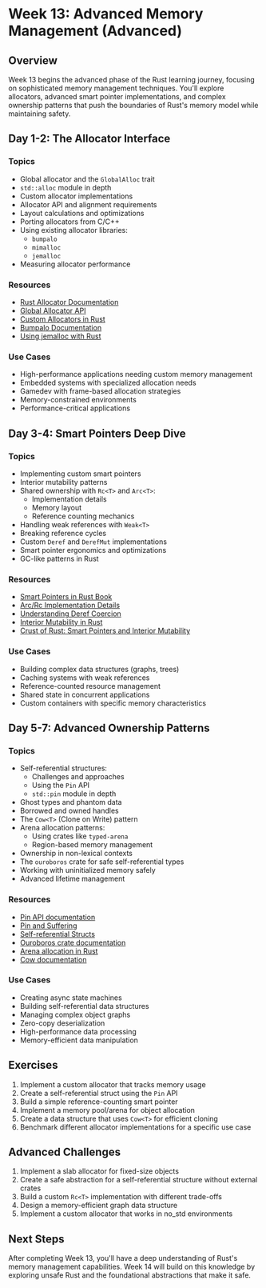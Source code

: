 # Week 13: Advanced Memory Management (Advanced)

## Overview

Week 13 begins the advanced phase of the Rust learning journey, focusing on sophisticated memory management techniques. You'll explore allocators, advanced smart pointer implementations, and complex ownership patterns that push the boundaries of Rust's memory model while maintaining safety.

## Day 1-2: The Allocator Interface

### Topics

- Global allocator and the `GlobalAlloc` trait
- `std::alloc` module in depth
- Custom allocator implementations
- Allocator API and alignment requirements
- Layout calculations and optimizations
- Porting allocators from C/C++
- Using existing allocator libraries:
  - `bumpalo`
  - `mimalloc`
  - `jemalloc`
- Measuring allocator performance

### Resources

- [Rust Allocator Documentation](https://doc.rust-lang.org/std/alloc/index.html)
- [Global Allocator API](https://doc.rust-lang.org/std/alloc/trait.GlobalAlloc.html)
- [Custom Allocators in Rust](https://os.phil-opp.com/allocator-designs/)
- [Bumpalo Documentation](https://docs.rs/bumpalo/latest/bumpalo/)
- [Using jemalloc with Rust](https://github.com/tikv/jemallocator)

### Use Cases

- High-performance applications needing custom memory management
- Embedded systems with specialized allocation needs
- Gamedev with frame-based allocation strategies
- Memory-constrained environments
- Performance-critical applications

## Day 3-4: Smart Pointers Deep Dive

### Topics

- Implementing custom smart pointers
- Interior mutability patterns
- Shared ownership with `Rc<T>` and `Arc<T>`:
  - Implementation details
  - Memory layout
  - Reference counting mechanics
- Handling weak references with `Weak<T>`
- Breaking reference cycles
- Custom `Deref` and `DerefMut` implementations
- Smart pointer ergonomics and optimizations
- GC-like patterns in Rust

### Resources

- [Smart Pointers in Rust Book](https://doc.rust-lang.org/book/ch15-00-smart-pointers.html)
- [Arc/Rc Implementation Details](https://doc.rust-lang.org/src/alloc/sync.rs.html)
- [Understanding Deref Coercion](https://doc.rust-lang.org/std/ops/trait.Deref.html)
- [Interior Mutability in Rust](https://ricardomartins.cc/2016/06/08/interior-mutability)
- [Crust of Rust: Smart Pointers and Interior Mutability](https://www.youtube.com/watch?v=8O0Nt9qY_vo)

### Use Cases

- Building complex data structures (graphs, trees)
- Caching systems with weak references
- Reference-counted resource management
- Shared state in concurrent applications
- Custom containers with specific memory characteristics

## Day 5-7: Advanced Ownership Patterns

### Topics

- Self-referential structures:
  - Challenges and approaches
  - Using the `Pin` API
  - `std::pin` module in depth
- Ghost types and phantom data
- Borrowed and owned handles
- The `Cow<T>` (Clone on Write) pattern
- Arena allocation patterns:
  - Using crates like `typed-arena`
  - Region-based memory management
- Ownership in non-lexical contexts
- The `ouroboros` crate for safe self-referential types
- Working with uninitialized memory safely
- Advanced lifetime management

### Resources

- [Pin API documentation](https://doc.rust-lang.org/std/pin/index.html)
- [Pin and Suffering](https://fasterthanli.me/articles/pin-and-suffering)
- [Self-referential Structs](https://rust-lang.github.io/rfcs/2582-raw-reference-mir-operator.html)
- [Ouroboros crate documentation](https://docs.rs/ouroboros/latest/ouroboros/)
- [Arena allocation in Rust](https://manishearth.github.io/blog/2021/03/15/arenas-in-rust/)
- [Cow documentation](https://doc.rust-lang.org/std/borrow/enum.Cow.html)

### Use Cases

- Creating async state machines
- Building self-referential data structures
- Managing complex object graphs
- Zero-copy deserialization
- High-performance data processing
- Memory-efficient data manipulation

## Exercises

1. Implement a custom allocator that tracks memory usage
2. Create a self-referential struct using the `Pin` API
3. Build a simple reference-counting smart pointer
4. Implement a memory pool/arena for object allocation
5. Create a data structure that uses `Cow<T>` for efficient cloning
6. Benchmark different allocator implementations for a specific use case

## Advanced Challenges

1. Implement a slab allocator for fixed-size objects
2. Create a safe abstraction for a self-referential structure without external crates
3. Build a custom `Rc<T>` implementation with different trade-offs
4. Design a memory-efficient graph data structure
5. Implement a custom allocator that works in no_std environments

## Next Steps

After completing Week 13, you'll have a deep understanding of Rust's memory management capabilities. Week 14 will build on this knowledge by exploring unsafe Rust and the foundational abstractions that make it safe.
